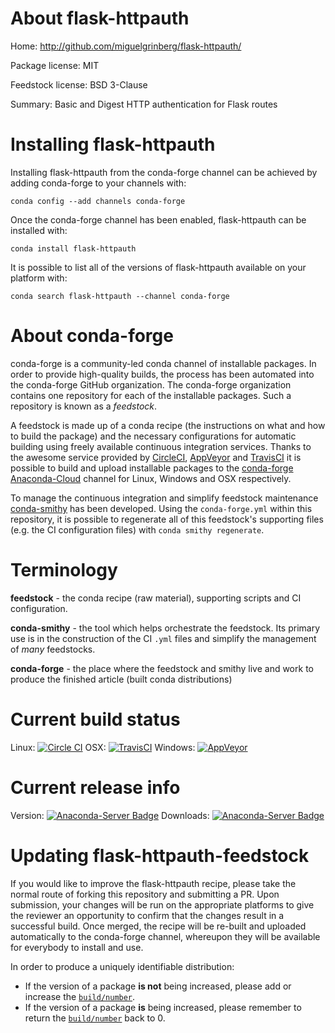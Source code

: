 About flask-httpauth
====================

Home: http://github.com/miguelgrinberg/flask-httpauth/

Package license: MIT

Feedstock license: BSD 3-Clause

Summary: Basic and Digest HTTP authentication for Flask routes



Installing flask-httpauth
=========================

Installing flask-httpauth from the conda-forge channel can be achieved by adding conda-forge to your channels with:

```
conda config --add channels conda-forge
```

Once the conda-forge channel has been enabled, flask-httpauth can be installed with:

```
conda install flask-httpauth
```

It is possible to list all of the versions of flask-httpauth available on your platform with:

```
conda search flask-httpauth --channel conda-forge
```


About conda-forge
=================

conda-forge is a community-led conda channel of installable packages.
In order to provide high-quality builds, the process has been automated into the
conda-forge GitHub organization. The conda-forge organization contains one repository
for each of the installable packages. Such a repository is known as a *feedstock*.

A feedstock is made up of a conda recipe (the instructions on what and how to build
the package) and the necessary configurations for automatic building using freely
available continuous integration services. Thanks to the awesome service provided by
[CircleCI](https://circleci.com/), [AppVeyor](http://www.appveyor.com/)
and [TravisCI](https://travis-ci.org/) it is possible to build and upload installable
packages to the [conda-forge](https://anaconda.org/conda-forge)
[Anaconda-Cloud](http://docs.anaconda.org/) channel for Linux, Windows and OSX respectively.

To manage the continuous integration and simplify feedstock maintenance
[conda-smithy](http://github.com/conda-forge/conda-smithy) has been developed.
Using the ``conda-forge.yml`` within this repository, it is possible to regenerate all of
this feedstock's supporting files (e.g. the CI configuration files) with ``conda smithy regenerate``.


Terminology
===========

**feedstock** - the conda recipe (raw material), supporting scripts and CI configuration.

**conda-smithy** - the tool which helps orchestrate the feedstock.
                   Its primary use is in the construction of the CI ``.yml`` files
                   and simplify the management of *many* feedstocks.

**conda-forge** - the place where the feedstock and smithy live and work to
                  produce the finished article (built conda distributions)

Current build status
====================

Linux: [![Circle CI](https://circleci.com/gh/conda-forge/flask-httpauth-feedstock.svg?style=svg)](https://circleci.com/gh/conda-forge/flask-httpauth-feedstock)
OSX: [![TravisCI](https://travis-ci.org/conda-forge/flask-httpauth-feedstock.svg?branch=master)](https://travis-ci.org/conda-forge/flask-httpauth-feedstock)
Windows: [![AppVeyor](https://ci.appveyor.com/api/projects/status/github/conda-forge/flask-httpauth-feedstock?svg=True)](https://ci.appveyor.com/project/conda-forge/flask-httpauth-feedstock/branch/master)

Current release info
====================
Version: [![Anaconda-Server Badge](https://anaconda.org/conda-forge/flask-httpauth/badges/version.svg)](https://anaconda.org/conda-forge/flask-httpauth)
Downloads: [![Anaconda-Server Badge](https://anaconda.org/conda-forge/flask-httpauth/badges/downloads.svg)](https://anaconda.org/conda-forge/flask-httpauth)


Updating flask-httpauth-feedstock
=================================

If you would like to improve the flask-httpauth recipe, please take the normal
route of forking this repository and submitting a PR. Upon submission, your changes will
be run on the appropriate platforms to give the reviewer an opportunity to confirm that the
changes result in a successful build. Once merged, the recipe will be re-built and uploaded
automatically to the conda-forge channel, whereupon they will be available for everybody to
install and use.

In order to produce a uniquely identifiable distribution:
 * If the version of a package **is not** being increased, please add or increase
   the [``build/number``](http://conda.pydata.org/docs/building/meta-yaml.html#build-number-and-string).
 * If the version of a package **is** being increased, please remember to return
   the [``build/number``](http://conda.pydata.org/docs/building/meta-yaml.html#build-number-and-string)
   back to 0.
